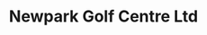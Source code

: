 ---
title: "Newpark Golf Centre Ltd"
address: "New Orchard Kilkenny Co. Kilkenny"
tel: "(056)7752205"
county: "Kilkenny"
category: "Driving Ranges"
type: "Content"
lat: "52.66547968"
lng: "-7.240434144"
---